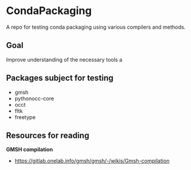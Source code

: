 # CondaPackaging

A repo for testing conda packaging using various compilers and methods.

## Goal
Improve understanding of the necessary tools a

## Packages subject for testing

* gmsh
* pythonocc-core
* occt
* fltk
* freetype

## Resources for reading

**GMSH compilation**

* https://gitlab.onelab.info/gmsh/gmsh/-/wikis/Gmsh-compilation